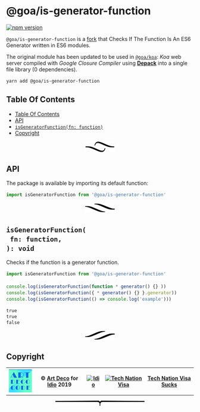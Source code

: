 # @goa/is-generator-function

[![npm version](https://badge.fury.io/js/%40goa%2Fis-generator-function.svg)](https://npmjs.org/package/@goa/is-generator-function)

`@goa/is-generator-function` is a [fork](https://github.com/ljharb/is-generator-function) that Checks If The Function Is An ES6 Generator written in ES6 modules.

The original module has been updated to be used in [`@goa/koa`](https://artdecocode.com/goa/): _Koa_ web server compiled with _Google Closure Compiler_ using [**Depack**](https://artdecocode.com/depack/) into a single file library (0 dependencies).

```sh
yarn add @goa/is-generator-function
```

## Table Of Contents

- [Table Of Contents](#table-of-contents)
- [API](#api)
- [`isGeneratorFunction(fn: function)`](#isgeneratorfunctionfn-function-void)
- [Copyright](#copyright)

<p align="center"><a href="#table-of-contents"><img src=".documentary/section-breaks/0.svg?sanitize=true"></a></p>

## API

The package is available by importing its default function:

```js
import isGeneratorFunction from '@goa/is-generator-function'
```

<p align="center"><a href="#table-of-contents"><img src=".documentary/section-breaks/1.svg?sanitize=true"></a></p>

## `isGeneratorFunction(`<br/>&nbsp;&nbsp;`fn: function,`<br/>`): void`

Checks if the function is a generator function.

```js
import isGeneratorFunction from '@goa/is-generator-function'

console.log(isGeneratorFunction(function * generator() {} ))
console.log(isGeneratorFunction({ * generator() {} }.generator))
console.log(isGeneratorFunction(() => console.log('example')))
```
```
true
true
false
```

<p align="center"><a href="#table-of-contents"><img src=".documentary/section-breaks/2.svg?sanitize=true"></a></p>

## Copyright

<table>
  <tr>
    <th>
      <a href="https://artd.eco">
        <img src="https://raw.githubusercontent.com/wrote/wrote/master/images/artdeco.png" alt="Art Deco" />
      </a>
    </th>
    <th>© <a href="https://artd.eco">Art Deco</a> for <a href="https://idio.cc">Idio</a> 2019</th>
    <th>
      <a href="https://idio.cc">
        <img src="https://avatars3.githubusercontent.com/u/40834161?s=100" width="100" alt="Idio" />
      </a>
    </th>
    <th>
      <a href="https://www.technation.sucks" title="Tech Nation Visa">
        <img src="https://raw.githubusercontent.com/artdecoweb/www.technation.sucks/master/anim.gif"
          alt="Tech Nation Visa" />
      </a>
    </th>
    <th><a href="https://www.technation.sucks">Tech Nation Visa Sucks</a></th>
  </tr>
</table>

<p align="center"><a href="#table-of-contents"><img src=".documentary/section-breaks/-1.svg?sanitize=true"></a></p>